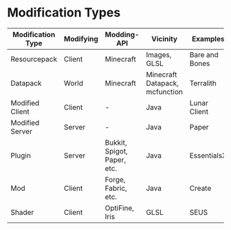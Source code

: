 # Modification Types
Modification Type | Modifying | Modding-API | Vicinity | Examples
----------------- | --------- | ----------- | -------- | --------
Resourcepack | Client | Minecraft | Images, GLSL | Bare and Bones
Datapack | World | Minecraft | Minecraft Datapack, mcfunction | Terralith
Modified Client | Client | - | Java | Lunar Client
Modified Server | Server | - | Java | Paper
Plugin | Server | Bukkit, Spigot, Paper, etc. | Java | EssentialsX
Mod | Client | Forge, Fabric, etc. | Java | Create
Shader | Client | OptiFine, Iris | GLSL | SEUS
